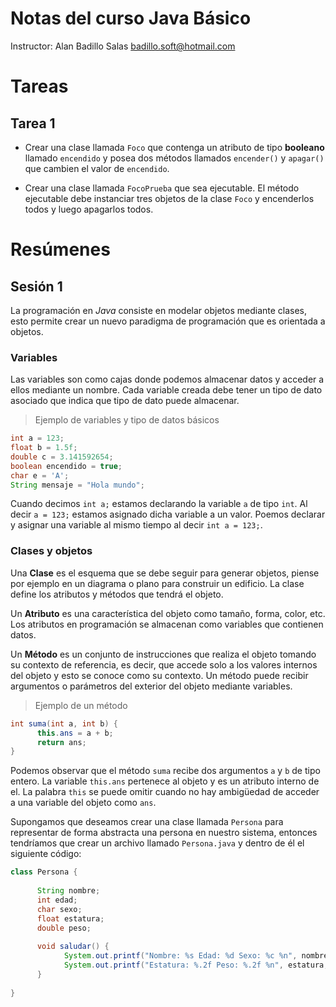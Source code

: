 # Notas del curso Java Básico

Instructor: Alan Badillo Salas <badillo.soft@hotmail.com>

# Tareas

## Tarea 1

* Crear una clase llamada `Foco` que contenga un atributo de tipo **booleano** llamado `encendido` y posea dos métodos llamados `encender()` y `apagar()` que cambien el valor de `encendido`.

* Crear una clase llamada `FocoPrueba` que sea ejecutable. El método ejecutable debe instanciar tres objetos de la clase `Foco` y encenderlos todos y luego apagarlos todos.

# Resúmenes

## Sesión 1

La programación en *Java* consiste en modelar objetos mediante clases, esto permite crear un nuevo paradigma de programación que es orientada a objetos.

### Variables

Las variables son como cajas donde podemos almacenar datos y acceder a ellos mediante un nombre. Cada variable creada debe tener un tipo de dato asociado que indica que tipo de dato puede almacenar.

> Ejemplo de variables y tipo de datos básicos

~~~java
int a = 123;
float b = 1.5f;
double c = 3.141592654;
boolean encendido = true;
char e = 'A';
String mensaje = "Hola mundo";
~~~~

Cuando decimos `int a;` estamos declarando la variable `a` de tipo `int`. Al decir `a = 123;` estamos asignado dicha variable a un valor. Poemos declarar y asignar una variable al mismo tiempo al decir `int a = 123;`.

### Clases y objetos

Una **Clase** es el esquema que se debe seguir para generar objetos, piense por ejemplo en un diagrama o plano para construir un edificio. La clase define los atributos y métodos que tendrá el objeto.

Un **Atributo** es una característica del objeto como tamaño, forma, color, etc. Los atributos en programación se almacenan como variables que contienen datos.

Un **Método** es un conjunto de instrucciones que realiza el objeto tomando su contexto de referencia, es decir, que accede solo a los valores internos del objeto y esto se conoce como su contexto. Un método puede recibir argumentos o parámetros del exterior del objeto mediante variables.

> Ejemplo de un método

~~~java
int suma(int a, int b) {
      this.ans = a + b;
      return ans;
}
~~~

Podemos observar que el método `suma` recibe dos argumentos `a` y `b` de tipo entero. La variable `this.ans` pertenece al objeto y es un atributo interno de el. La palabra `this` se puede omitir cuando no hay ambigüedad de acceder a una variable del objeto como `ans`.

Supongamos que deseamos crear una clase llamada `Persona` para representar de forma abstracta una persona en nuestro sistema, entonces tendríamos que crear un archivo llamado `Persona.java` y dentro de él el siguiente código:

~~~java
class Persona {
      
      String nombre;
      int edad;
      char sexo;
      float estatura;
      double peso;
      
      void saludar() {
            System.out.printf("Nombre: %s Edad: %d Sexo: %c %n", nombre, edad, sexo);
            System.out.printf("Estatura: %.2f Peso: %.2f %n", estatura, peso);
      }
      
}
~~~

